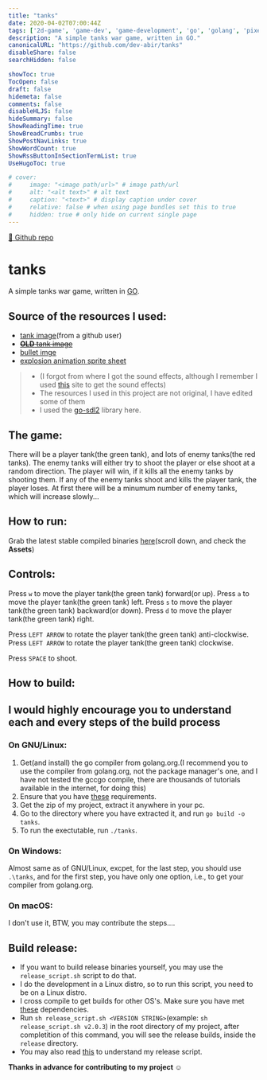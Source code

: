 ```yaml
---
title: "tanks"
date: 2020-04-02T07:00:44Z
tags: ['2d-game', 'game-dev', 'game-development', 'go', 'golang', 'pixel-game-engine', 'tank-war', 'tanks-game']
description: "A simple tanks war game, written in GO."
canonicalURL: "https://github.com/dev-abir/tanks"
disableShare: false
searchHidden: false

showToc: true
TocOpen: false
draft: false
hidemeta: false
comments: false
disableHLJS: false
hideSummary: false
ShowReadingTime: true
ShowBreadCrumbs: true
ShowPostNavLinks: true
ShowWordCount: true
ShowRssButtonInSectionTermList: true
UseHugoToc: true

# cover:
#     image: "<image path/url>" # image path/url
#     alt: "<alt text>" # alt text
#     caption: "<text>" # display caption under cover
#     relative: false # when using page bundles set this to true
#     hidden: true # only hide on current single page
---
```


[🔗 Github repo](https://github.com/dev-abir/tanks)

# tanks
A simple tanks war game, written in [GO](https://golang.org/).

## Source of the resources I used:
- [tank image](https://github.com/dev-dtech)(from a github user)
- ~~[**OLD** tank image](https://opengameart.org/content/pixel-tank)~~
- [bullet imge](https://opengameart.org/content/bullet-symbol)
- [explosion animation sprite sheet](https://opengameart.org/content/sophisticated-explosion)
> - (I forgot from where I got the sound effects, although I remember I used [this](https://opengameart.org) site to get the sound effects)
> - The resources I used in this project are not original, I have edited some of them
> - I used the [go-sdl2](https://godoc.org/github.com/veandco/go-sdl2) library here.

## The game:
There will be a player tank(the green tank), and lots of enemy tanks(the red tanks).
The enemy tanks will either try to shoot the player or else shoot at a random direction.
The player will win, if it kills all the enemy tanks by shooting them.
If any of the enemy tanks shoot and kills the player tank, the player loses.
At first there will be a minumum number of enemy tanks, which will increase slowly...

## How to run:
Grab the latest stable compiled binaries [here](https://github.com/dev-abir/tanks/releases/latest)(scroll down, and check the **Assets**)

## Controls:
Press `w` to move the player tank(the green tank) forward(or up).
Press `a` to move the player tank(the green tank) left.
Press `s` to move the player tank(the green tank) backward(or down).
Press `d` to move the player tank(the green tank) right.

Press `LEFT ARROW` to rotate the player tank(the green tank) anti-clockwise.
Press `LEFT ARROW` to rotate the player tank(the green tank) clockwise.

Press `SPACE` to shoot.

## How to build:
**I would highly encourage you to understand each and every steps of the build process**
---

### On GNU/Linux:
1. Get(and install) the go compiler from golang.org.(I recommend you to use the compiler from golang.org, not the package manager's one, and I have not tested the gccgo compile, there are thousands of tutorials available in the internet, for doing this)
2. Ensure that you have [these](https://github.com/veandco/go-sdl2#requirements) requirements.
3. Get the zip of my project, extract it anywhere in your pc.
4. Go to the directory where you have extracted it, and run `go build -o tanks`.
5. To run the exectutable, run `./tanks`.

### On Windows:
Almost same as of GNU/Linux, excpet, for the last step, you should use `.\tanks`, and for the first step, you have only one option, i.e., to get your compiler from golang.org.

### On macOS:
I don't use it, BTW, you may contribute the steps....

## Build release:
- If you want to build release binaries yourself, you may use the `release_script.sh` script to do that.
- I do the development in a Linux distro, so to run this script, you need to be on a Linux distro.
- I cross compile to get builds for other OS's. Make sure you have met [these](https://github.com/veandco/go-sdl2#cross-compiling) dependencies.
- Run `sh release_script.sh <VERSION STRING>`(example: `sh release_script.sh v2.0.3`) in the root directory of my project, after completition of this command, you will see the release builds, inside the `release` directory.
- You may also read [this](https://github.com/veandco/go-sdl2#static-compilation) to understand my release script.

**Thanks in advance for contributing to my project :relaxed:**

